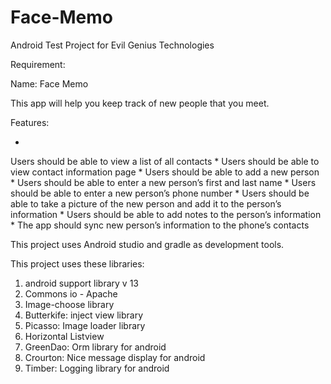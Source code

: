 Face-Memo
=========

Android Test Project for Evil Genius Technologies

Requirement:

Name: Face Memo

This app will help you keep track of new people that you meet.

Features:

   * 
Users should be able to view a list of all contacts
   * 
Users should be able to view contact information page
   * 
Users should be able to add a new person
   * 
Users should be able to enter a new person’s first and last name
   * 
Users should be able to enter a new person’s phone number
   * 
Users should be able to take a picture of the new person and add it to the person’s information
   * 
Users should be able to add notes to the person’s information
   * 
The app should sync new person’s information to the phone’s contacts

This project uses Android studio and gradle as development tools.

This project uses these libraries:

1. android support library v 13
2. Commons io - Apache
3. Image-choose library
4. Butterkife: inject view library
5. Picasso: Image loader library
6. Horizontal Listview
7. GreenDao: Orm library for android
8. Crourton: Nice message display for android
9. Timber: Logging library for android

